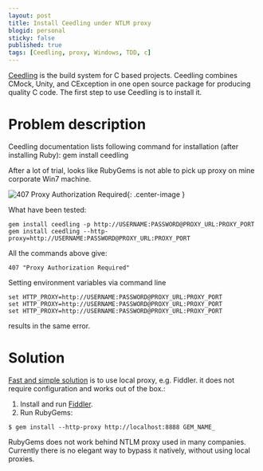 ```yaml
---
layout: post
title: Install Ceedling under NTLM proxy
blogid: personal
sticky: false
published: true
tags: [Ceedling, proxy, Windows, TDD, c]
---
```

[Ceedling](http://www.throwtheswitch.org/ceedling) is the build system for C based projects. Ceedling combines CMock, Unity, and CException in one open source package for producing quality C code.
The first step to use Ceedling is to install it.


# Problem description

Ceedling documentation lists following command for installation (after installing Ruby):
gem install ceedling

After a lot of trial, looks like RubyGems is not able to pick up proxy on mine corporate Win7 machine.

![407 Proxy Authorization Required]({{"/images/img/2019-08-01/407_error.png"|relative_url}}){: .center-image }

What have been tested:
```
gem install ceedling -p http://USERNAME:PASSWORD@PROXY_URL:PROXY_PORT
gem install ceedling --http-proxy=http://USERNAME:PASSWORD@PROXY_URL:PROXY_PORT
```
All the commands above give:
```
407 "Proxy Authorization Required"
```

Setting environment variables via command line
```
set HTTP_PROXY=http://USERNAME:PASSWORD@PROXY_URL:PROXY_PORT
set HTTP_PROXY=http://USERNAME:PASSWORD@PROXY_URL:PROXY_PORT
set HTTP_PROXY=http://USERNAME:PASSWORD@PROXY_URL:PROXY_PORT
```
results in the same error.

# Solution

[Fast and simple solution](https://stackoverflow.com/questions/4418/how-do-i-update-ruby-gems-from-behind-a-proxy-isa-ntlm/4431) is to use local proxy, e.g. Fiddler. it does not require configuration and works out of the box.:  
1. Install and run [Fiddler](https://www.fiddler2.com).
2. Run RubyGems:
```
$ gem install --http-proxy http://localhost:8888 GEM_NAME_
```

RubyGems does not work behind NTLM proxy used in many companies. Currently there is no elegant way to bypass it natively, without using local proxies.

